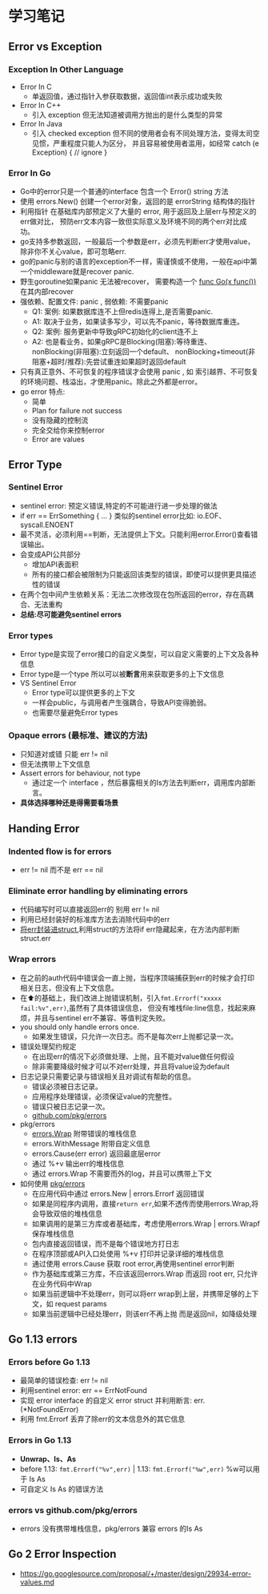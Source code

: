 # 学习笔记

## Error vs Exception

### Exception In Other Language

- Error In C
  - 单返回值，通过指针入参获取数据，返回值int表示成功或失败
- Error In C++
  - 引入 exception 但无法知道被调用方抛出的是什么类型的异常
- Error In Java
  - 引入 checked exception 但不同的使用者会有不同处理方法，变得太司空见惯，严重程度只能人为区分， 并且容易被使用者滥用，如经常 catch (e Exception) { // ignore }

### Error In Go

- Go中的error只是一个普通的interface 包含一个 Error() string 方法
- 使用 errors.New() 创建一个error对象，返回的是 errorString 结构体的指针
- 利用指针 在基础库内部预定义了大量的 error, 用于返回及上层err与预定义的err做对比， 预防err文本内容一致但实际意义及环境不同的两个err对比成功。
- go支持多参数返回，一般最后一个参数是err，必须先判断err才使用value，除非你不关心value，即可忽略err.
- go的panic与别的语言的exception不一样，需谨慎或不使用，一般在api中第一个middleware就是recover panic.
- 野生goroutine如果panic 无法被recover， 需要构造一个 [func Go(x func())](https://github.com/XYZ0901/Go-000/blob/main/Week02/code/painc_goroutine.go) 在其内部recover
- 强依赖、配置文件: panic , 弱依赖: 不需要panic
  - Q1: 案例: 如果数据库连不上但redis连得上,是否需要panic.
  - A1: 取决于业务，如果读多写少，可以先不panic，等待数据库重连。
  - Q2: 案例: 服务更新中导致gRPC初始化的client连不上
  - A2: 也是看业务，如果gRPC是Blocking(阻塞):等待重连、nonBlocking(非阻塞):立刻返回一个default、 nonBlocking+timeout(非阻塞+超时/推荐):先尝试重连如果超时返回default
- 只有真正意外、不可恢复的程序错误才会使用 panic , 如 索引越界、不可恢复的环境问题、栈溢出，才使用panic。除此之外都是error。
- go error 特点:
  - 简单
  - Plan for failure not success
  - 没有隐藏的控制流
  - 完全交给你来控制error
  - Error are values

## Error Type

### Sentinel Error

- sentinel error: 预定义错误,特定的不可能进行进一步处理的做法
- if err == ErrSomething { ... } 类似的sentinel error比如: io.EOF、syscall.ENOENT
- 最不灵活，必须利用==判断，无法提供上下文。只能利用error.Error()查看错误输出。
- 会变成API公共部分
  - 增加API表面积
  - 所有的接口都会被限制为只能返回该类型的错误，即使可以提供更具描述性的错误
- 在两个包中间产生依赖关系：无法二次修改现在包所返回的error，存在高耦合、无法重构
- **总结:尽可能避免sentinel errors**

### Error types

- Error type是实现了error接口的自定义类型，可以自定义需要的上下文及各种信息
- Error type是一个type 所以可以被**断言**用来获取更多的上下文信息
- VS Sentinel Error
  - Error type可以提供更多的上下文
  - 一样会public，与调用者产生强耦合，导致API变得脆弱。
  - 也需要尽量避免Error types

### Opaque errors (最标准、建议的方法)

- 只知道对或错 只能 err != nil
- 但无法携带上下文信息
- Assert errors for behaviour, not type
  - 通过定一个 interface ，然后暴露相关的Is方法去判断err，调用库内部断言。
- **具体选择哪种还是得需要看场景**

## Handing Error

### Indented flow is for errors

- err != nil 而不是 err == nil

### Eliminate error handling by eliminating errors

- 代码编写时可以直接返回err的 别用 err != nil
- 利用已经封装好的标准库方法去消除代码中的err
- [将err封装进struct](https://github.com/XYZ0901/Go-000/blob/main/Week02/code/err_struct.go),利用struct的方法将if err隐藏起来，在方法内部判断struct.err

### Wrap errors

- 在之前的auth代码中错误会一直上抛，当程序顶端捕获到err的时候才会打印相关日志，但没有上下文信息。
- 在⬆️的基础上，我们改进上抛错误机制，引入`fmt.Errorf("xxxxx fail:%v",err)`,虽然有了具体错误信息， 但没有堆栈file:line信息，找起来麻烦，并且与sentinel err不兼容、等值判定失败。
- you should only handle errors once.
  - 如果发生错误，只允许一次日志。而不是每次err上抛都记录一次。
- 错误处理契约规定
  - 在出现err的情况下必须做处理、上抛，且不能对value做任何假设
  - 除非需要降级时候才可以不对err处理，并且将value设为default
- 日志记录只需要记录与错误相关且对调试有帮助的信息。
  - 错误必须被日志记录。
  - 应用程序处理错误，必须保证value的完整性。
  - 错误只被日志记录一次。
  - [github.com/pkg/errors](https://github.com/pkg/errors)
- pkg/errors
  - [errors.Wrap](https://github.com/XYZ0901/Go-000/blob/main/Week02/code/err_wrap.go) 附带错误的堆栈信息
  - errors.WithMessage 附带自定义信息
  - errors.Cause(err error) 返回最底层error
  - 通过 %+v 输出err的堆栈信息
  - 通过 errors.Wrap 不需要而外的log，并且可以携带上下文
- 如何使用 [pkg/errors](https://github.com/pkg/errors)
  - 在应用代码中通过 errors.New | errors.Errorf 返回错误
  - 如果是同程序内调用，直接`return err`,如果不透传而使用errors.Wrap,将会导致双倍的堆栈信息
  - 如果调用的是第三方库或者基础库，考虑使用errors.Wrap | errors.Wrapf 保存堆栈信息
  - 包内直接返回错误，而不是每个错误地方打日志
  - 在程序顶部或API入口处使用 %+v 打印并记录详细的堆栈信息
  - 通过使用 errors.Cause 获取 root error,再使用sentinel error判断
  - 作为基础库或第三方库，不应该返回errors.Wrap 而返回 root err, 只允许在业务代码中Wrap
  - 如果当前逻辑中不处理err，则可以将err wrap到上层，并携带足够的上下文，如 request params
  - 如果当前逻辑中已经处理err，则该err不再上抛 而是返回nil，如降级处理

## Go 1.13 errors

### Errors before Go 1.13

- 最简单的错误检查: err != nil
- 利用sentinel error: err == ErrNotFound
- 实现 error interface 的自定义 error struct 并利用断言: err.(*NotFoundError)
- 利用 fmt.Errorf 丢弃了除err的文本信息外的其它信息

### Errors in Go 1.13

- **Unwrap、Is、As**
- before 1.13: `fmt.Errorf("%v",err)` | 1.13: `fmt.Errorf("%w",err)` %w可以用于 Is As
- 可自定义 Is As 的错误方法

### errors vs github.com/pkg/errors

- errors 没有携带堆栈信息，pkg/errors 兼容 errors 的Is As

## Go 2 Error Inspection

- https://go.googlesource.com/proposal/+/master/design/29934-error-values.md